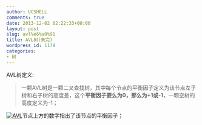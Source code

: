 ```yaml
---
author: UCSHELL
comments: true
date: 2013-12-02 02:22:33+00:00
layout: post
slug: avl%e6%a0%91
title: AVL树(未完)
wordpress_id: 1178
categories:
- 树
---
```


AVL树定义:


> 一颗AVL树是一颗二叉查找树，其中每个节点的平衡因子定义为该节点左子树和右子树的高度差，这个**平衡因子要么为0，那么为+1或-1**，一颗空树的高度定义为-1；


[![AVL](http://ucshell.com/wp-content/uploads/2013/12/AVL-300x178.png)](http://ucshell.com/wp-content/uploads/2013/12/AVL.png)节点上方的数字指出了该节点的平衡因子；
